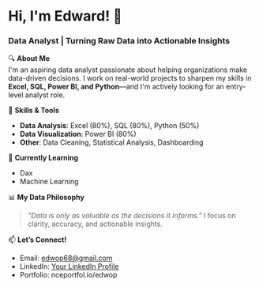 # Hi, I'm Edward! 👋  
### Data Analyst | Turning Raw Data into Actionable Insights  

🔍 **About Me**  
I'm an aspiring data analyst passionate about helping organizations make data-driven decisions. I work on real-world projects to sharpen my skills in **Excel, SQL, Power BI, and Python**—and I'm actively looking for an entry-level analyst role.  

🚀 **Skills & Tools**  
- **Data Analysis**: Excel (80%), SQL (80%), Python (50%)  
- **Data Visualization**: Power BI (80%) 
- **Other**: Data Cleaning, Statistical Analysis, Dashboarding   

🌱 **Currently Learning**  
- Dax   
- Machine Learning  

📊 **My Data Philosophy**  
> *"Data is only as valuable as the decisions it informs."* I focus on clarity, accuracy, and actionable insights.  

📫 **Let’s Connect!**  
- Email: [edwop68@gmail.com](mailto:edwop68@gmail.com)  
- LinkedIn: [Your LinkedIn Profile](nkedin.com/in/edward-opare-yeboah/)   
- Portfolio: nceportfol.io/edwop

